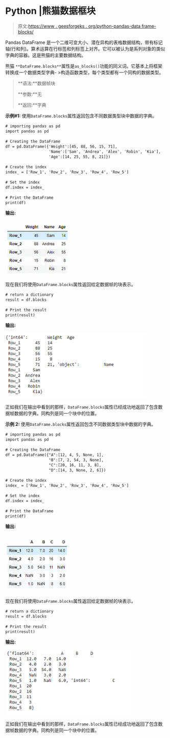 # Python |熊猫数据框块

> 原文:[https://www . geesforgeks . org/python-pandas-data frame-blocks/](https://www.geeksforgeeks.org/python-pandas-dataframe-blocks/)

Pandas DataFrame 是一个二维可变大小、潜在异构的表格数据结构，带有标记轴(行和列)。算术运算在行标签和列标签上对齐。它可以被认为是系列对象的类似字典的容器。这是熊猫的主要数据结构。

熊猫 `**DataFrame.blocks**`属性是`as_blocks()`功能的同义词。它基本上将框架转换成一个数据类型字典- >构造函数类型，每个类型都有一个同构的数据类型。

> **语法:**数据帧块
> 
> **参数:**无
> 
> **返回:**字典

**示例#1:** 使用`DataFrame.blocks`属性返回包含不同数据类型块中数据的字典。

```
# importing pandas as pd
import pandas as pd

# Creating the DataFrame
df = pd.DataFrame({'Weight':[45, 88, 56, 15, 71],
                   'Name':['Sam', 'Andrea', 'Alex', 'Robin', 'Kia'],
                   'Age':[14, 25, 55, 8, 21]})

# Create the index
index_ = ['Row_1', 'Row_2', 'Row_3', 'Row_4', 'Row_5']

# Set the index
df.index = index_

# Print the DataFrame
print(df)
```

**输出:**

![](img/64424eb76121875ed8cceabce6670c8d.png)

现在我们将使用`DataFrame.blocks`属性返回给定数据帧的块表示。

```
# return a dictionary
result = df.blocks

# Print the result
print(result)
```

**输出:**

![](img/5daab1caa016e8b23398d8d2e9d0b0fc.png)

正如我们在输出中看到的那样，`DataFrame.blocks`属性已经成功地返回了包含数据帧数据的字典。同构列是同一个块中的位置。

**示例 2:** 使用`DataFrame.blocks`属性返回包含不同数据类型块中数据的字典。

```
# importing pandas as pd
import pandas as pd

# Creating the DataFrame
df = pd.DataFrame({"A":[12, 4, 5, None, 1], 
                   "B":[7, 2, 54, 3, None], 
                   "C":[20, 16, 11, 3, 8], 
                   "D":[14, 3, None, 2, 6]}) 

# Create the index
index_ = ['Row_1', 'Row_2', 'Row_3', 'Row_4', 'Row_5']

# Set the index
df.index = index_

# Print the DataFrame
print(df)
```

**输出:**

![](img/e50745467d928264bfba5bfaec717bdc.png)

现在我们将使用`DataFrame.blocks`属性返回给定数据帧的块表示。

```
# return a dictionary
result = df.blocks

# Print the result
print(result)
```

**输出:**

![](img/56b82aec8e5b150903bc721a5cbfdee7.png)

正如我们在输出中看到的那样，`DataFrame.blocks`属性已经成功地返回了包含数据帧数据的字典。同构列是同一个块中的位置。